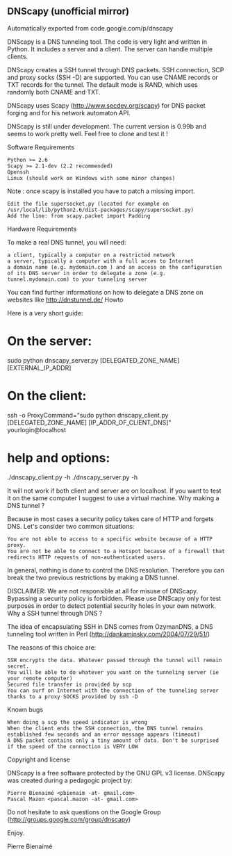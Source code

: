 DNScapy (unofficial mirror)
-------

Automatically exported from code.google.com/p/dnscapy

DNScapy is a DNS tunneling tool. The code is very light and written in Python. It includes a server and a client. The server can handle multiple clients.

DNScapy creates a SSH tunnel through DNS packets. SSH connection, SCP and proxy socks (SSH -D) are supported. You can use CNAME records or TXT records for the tunnel. The default mode is RAND, which uses randomly both CNAME and TXT.

DNScapy uses Scapy (http://www.secdev.org/scapy) for DNS packet forging and for his network automaton API.

DNScapy is still under development. The current version is 0.99b and seems to work pretty well. Feel free to clone and test it !

Software Requirements

    Python >= 2.6
    Scapy >= 2.1-dev (2.2 recommended)
    Openssh
    Linux (should work on Windows with some minor changes) 

Note : once scapy is installed you have to patch a missing import.

    Edit the file supersocket.py (located for example on /usr/local/lib/python2.6/dist-packages/scapy/supersocket.py)
    Add the line: from scapy.packet import Padding 

Hardware Requirements

To make a real DNS tunnel, you will need:

    a client, typically a computer on a restricted network
    a server, typically a computer with a full acces to Internet
    a domain name (e.g. mydomain.com ) and an access on the configuration of its DNS server in order to delegate a zone (e.g. tunnel.mydomain.com) to your tunneling server 

You can find further informations on how to delegate a DNS zone on websites like http://dnstunnel.de/
Howto

Here is a very short guide:

# On the server:
sudo python dnscapy_server.py [DELEGATED_ZONE_NAME] [EXTERNAL_IP_ADDR]

# On the client:
ssh -o ProxyCommand="sudo python dnscapy_client.py [DELEGATED_ZONE_NAME] [IP_ADDR_OF_CLIENT_DNS]" yourlogin@localhost

# help and options:
./dnscapy_client.py -h
./dnscapy_server.py -h

It will not work if both client and server are on localhost. If you want to test it on the same computer I suggest to use a virtual machine.
Why making a DNS tunnel ?

Because in most cases a security policy takes care of HTTP and forgets DNS. Let's consider two common situations:

    You are not able to access to a specific website because of a HTTP proxy.
    You are not be able to connect to a Hotspot because of a firewall that redirects HTTP requests of non-authenticated users. 

In general, nothing is done to control the DNS resolution. Therefore you can break the two previous restrictions by making a DNS tunnel.

DISCLAIMER: We are not responsible at all for misuse of DNScapy. Bypassing a security policy is forbidden. Please use DNScapy only for test purposes in order to detect potential security holes in your own network.
Why a SSH tunnel through DNS ?

The idea of encapsulating SSH in DNS comes from OzymanDNS, a DNS tunneling tool written in Perl (http://dankaminsky.com/2004/07/29/51/)

The reasons of this choice are:

    SSH encrypts the data. Whatever passed through the tunnel will remain secret.
    You will be able to do whatever you want on the tunneling server (ie your remote computer)
    Secured file transfer is provided by scp
    You can surf on Internet with the connection of the tunneling server thanks to a proxy SOCKS provided by ssh -D 

Known bugs

    When doing a scp the speed indicator is wrong
    When the client ends the SSH connection, the DNS tunnel remains established few seconds and an error message appears (timeout)
    A DNS packet contains only a tiny amount of data. Don't be surprised if the speed of the connection is VERY LOW 

Copyright and license

DNScapy is a free software protected by the GNU GPL v3 license. DNScapy was created during a pedagogic project by:

    Pierre Bienaimé <pbienaim -at- gmail.com>
    Pascal Mazon <pascal.mazon -at- gmail.com> 

Do not hesitate to ask questions on the Google Group (http://groups.google.com/group/dnscapy)

Enjoy.

Pierre Bienaimé 
